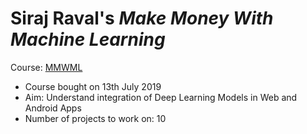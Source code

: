 # Siraj Raval's _Make Money With Machine Learning_

Course: [MMWML](https://www.machinelearningcourse.io)
- Course bought on 13th July 2019
- Aim: Understand integration of Deep Learning Models in Web and Android Apps
- Number of projects to work on: 10